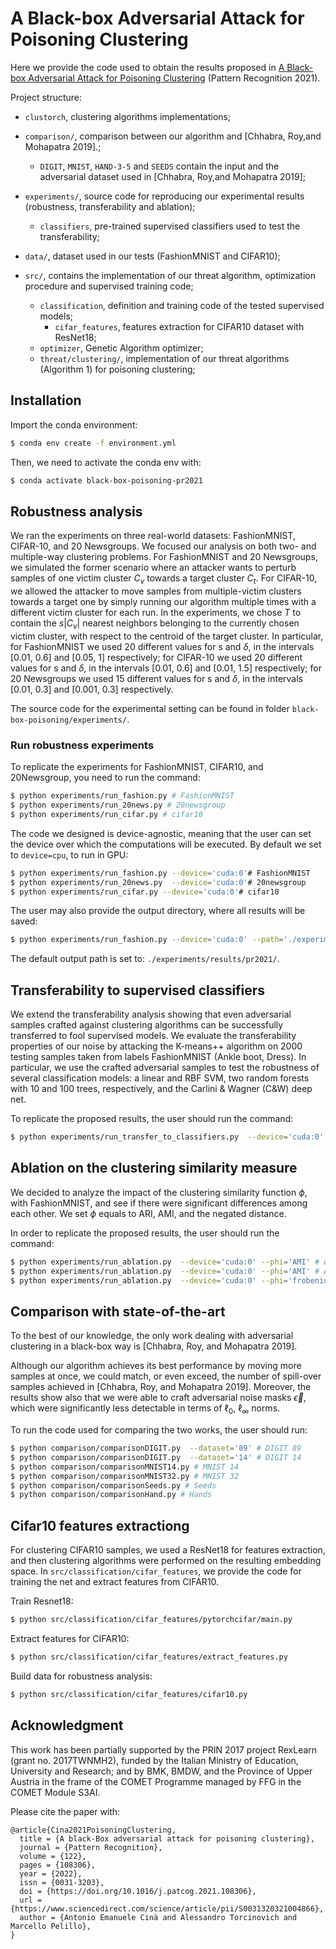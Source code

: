 # A Black-box Adversarial Attack for Poisoning Clustering
Here we provide the code used to obtain the results proposed in [A Black-box Adversarial Attack for Poisoning Clustering](https://www.sciencedirect.com/science/article/pii/S0031320321004866) (Pattern Recognition 2021).

Project structure:

 - `clustorch`, clustering algorithms implementations;
 
 - `comparison/`, comparison between our algorithm and [Chhabra, Roy,and Mohapatra 2019].;
    - `DIGIT`, `MNIST`, `HAND-3-5` and `SEEDS` contain the input and the adversarial dataset 
       used in [Chhabra, Roy,and Mohapatra 2019];
    
 - `experiments/`, source code for reproducing our experimental results (robustness, transferability  and ablation);
    - `classifiers`, pre-trained supervised classifiers used to test the transferability;
    
 - `data/`, dataset used in our tests (FashionMNIST and CIFAR10);
 
 - `src/`, contains the implementation of our threat algorithm, optimization procedure and 
            supervised training code;
    - `classification`, definition and training code of the tested supervised models;
        - `cifar_features`, features extraction for CIFAR10 dataset with ResNet18;
    - `optimizer`, Genetic Algorithm optimizer;
    - `threat/clustering/`, implementation of our threat algorithms (Algorithm 1) for poisoning
     clustering;

## Installation
Import the conda environment:
```bash
$ conda env create -f environment.yml
```
Then, we need to activate the conda env with:
```bash
$ conda activate black-box-poisoning-pr2021
```

## Robustness analysis

We ran the experiments on three real-world datasets: FashionMNIST, CIFAR-10, and 20 Newsgroups. We focused our analysis on both two- and multiple-way clustering problems. For FashionMNIST and 20 Newsgroups, we simulated the former scenario where an attacker wants to perturb samples of one victim cluster $`C_v`$ towards a target cluster $`C_t`$. For CIFAR-10, we allowed the attacker to move samples from multiple-victim clusters towards a target one by simply running our algorithm multiple times with a different victim cluster for each run. 
In the experiments, we chose $`T`$ to contain the $`s|C_v|`$ nearest neighbors belonging to the currently chosen victim cluster, with respect to the centroid of the target cluster. In particular, for FashionMNIST we used 20 different values for s and $`\delta`$, in the intervals [0.01, 0.6] and [0.05, 1] respectively; for CIFAR-10 we used 20 different values for s and $`\delta`$, in the intervals [0.01, 0.6] and [0.01, 1.5] respectively; for 20 Newsgroups we used 15 different values for s and $`\delta`$, in the intervals [0.01, 0.3] and [0.001, 0.3] respectively.

The source code for the experimental setting can be found in folder `black-box-poisoning/experiments/`.

### Run robustness experiments
To replicate the experiments for FashionMNIST, CIFAR10, and 20Newsgroup, you need to run the command:
```bash
$ python experiments/run_fashion.py # FashionMNIST
$ python experiments/run_20news.py # 20newsgroup
$ python experiments/run_cifar.py # cifar10
```
The code we designed is device-agnostic, meaning that the user can set the device over which the computations will be executed. By default we set to `device=cpu`, to run in GPU:
```bash
$ python experiments/run_fashion.py --device='cuda:0'# FashionMNIST
$ python experiments/run_20news.py  --device='cuda:0'# 20newsgroup
$ python experiments/run_cifar.py --device='cuda:0'# cifar10
```

The user may also provide the output directory, where all results will be saved:
```bash
$ python experiments/run_fashion.py --device='cuda:0' --path='./experiments/results/' # FashionMNIST
```
The default output path is set to: `./experiments/results/pr2021/`.

## Transferability to supervised classifiers
We extend the transferability analysis showing that even adversarial samples crafted against clustering algorithms can be successfully transferred to fool supervised models. 
We evaluate the transferability properties of our noise by attacking the K-means++ algorithm on 2000 testing samples taken from labels FashionMNIST (Ankle boot, Dress). 
In particular, we use the crafted adversarial samples to test the robustness of several classification models: a linear and RBF SVM, two random forests with 10 and 100 trees, respectively, and the Carlini \& Wagner (C\&W) deep net. 

To replicate the proposed results, the user should run the command:
```bash
$ python experiments/run_transfer_to_classifiers.py  --device='cuda:0'
```

## Ablation on the clustering similarity measure

We decided to analyze the impact of the clustering similarity function $`\phi`$, with FashionMNIST, and see if there were significant differences among each other. We set $`\phi`$ equals to ARI, AMI, and the negated distance.

In order to replicate the proposed results, the user should run the command:
```bash
$ python experiments/run_ablation.py  --device='cuda:0' --phi='AMI' # AMI curve
$ python experiments/run_ablation.py  --device='cuda:0' --phi='AMI' # ARI curve
$ python experiments/run_ablation.py  --device='cuda:0' --phi='frobenius' # Frobenius curve
```

## Comparison with state-of-the-art
To the best of our knowledge, the only work dealing with adversarial clustering in a black-box way is [Chhabra, Roy, and Mohapatra 2019]. 

Although our algorithm achieves its best performance by moving more samples at once, we could match, or even exceed, the number of spill-over samples achieved in [Chhabra, Roy, and Mohapatra 2019]. Moreover, the results show also that we were able to craft adversarial noise masks $`\vec{\epsilon}`$, which were significantly less detectable in terms of $`\ell_0`$, $`\ell_\infty`$ norms.

To run the code used for comparing the two works, the user should run:

```bash
$ python comparison/comparisonDIGIT.py  --dataset='89' # DIGIT 89
$ python comparison/comparisonDIGIT.py  --dataset='14' # DIGIT 14
$ python comparison/comparisonMNIST14.py # MNIST 14
$ python comparison/comparisonMNIST32.py # MNIST 32
$ python comparison/comparisonSeeds.py # Seeds
$ python comparison/comparisonHand.py # Hands
```


## Cifar10 features extractiong
For clustering CIFAR10 samples, we used a ResNet18 for features extraction, and then clustering algorithms were performed on the resulting embedding space. In `src/classification/cifar_features`, we provide the code for training the net and extract features from CIFAR10.

Train Resnet18:
```bash
$ python src/classification/cifar_features/pytorchcifar/main.py
```

Extract features for CIFAR10:
```bash
$ python src/classification/cifar_features/extract_features.py
```

Build data for robustness analysis:
```bash
$ python src/classification/cifar_features/cifar10.py
```

## Acknowledgment
This work has been partially supported by the PRIN 2017 project RexLearn (grant no. 2017TWNMH2), funded by the Italian Ministry of Education, University and Research; and by BMK, BMDW, and the Province of Upper Austria in the frame of the COMET Programme managed by FFG in the COMET Module S3AI.


Please cite the paper with: 
```
@article{Cina2021PoisoningClustering,
  title = {A black-Box adversarial attack for poisoning clustering},
  journal = {Pattern Recognition},
  volume = {122},
  pages = {108306},
  year = {2022},
  issn = {0031-3203},
  doi = {https://doi.org/10.1016/j.patcog.2021.108306},
  url = {https://www.sciencedirect.com/science/article/pii/S0031320321004866},
  author = {Antonio Emanuele Cinà and Alessandro Torcinovich and Marcello Pelillo},
}
```
